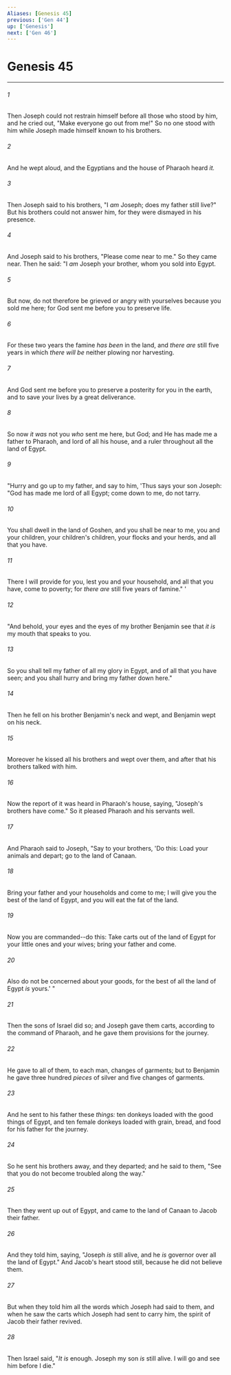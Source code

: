 ```yaml
---
Aliases: [Genesis 45]
previous: ['Gen 44']
up: ['Genesis']
next: ['Gen 46']
---
```

# Genesis 45

***


###### 1 
Then Joseph could not restrain himself before all those who stood by him, and he cried out, "Make everyone go out from me!" So no one stood with him while Joseph made himself known to his brothers. 

###### 2 
And he wept aloud, and the Egyptians and the house of Pharaoh heard _it._ 

###### 3 
Then Joseph said to his brothers, "I _am_ Joseph; does my father still live?" But his brothers could not answer him, for they were dismayed in his presence. 

###### 4 
And Joseph said to his brothers, "Please come near to me." So they came near. Then he said: "I _am_ Joseph your brother, whom you sold into Egypt. 

###### 5 
But now, do not therefore be grieved or angry with yourselves because you sold me here; for God sent me before you to preserve life. 

###### 6 
For these two years the famine _has been_ in the land, and _there are_ still five years in which _there will be_ neither plowing nor harvesting. 

###### 7 
And God sent me before you to preserve a posterity for you in the earth, and to save your lives by a great deliverance. 

###### 8 
So now _it was_ not you _who_ sent me here, but God; and He has made me a father to Pharaoh, and lord of all his house, and a ruler throughout all the land of Egypt. 

###### 9 
"Hurry and go up to my father, and say to him, 'Thus says your son Joseph: "God has made me lord of all Egypt; come down to me, do not tarry. 

###### 10 
You shall dwell in the land of Goshen, and you shall be near to me, you and your children, your children's children, your flocks and your herds, and all that you have. 

###### 11 
There I will provide for you, lest you and your household, and all that you have, come to poverty; for _there are_ still five years of famine." ' 

###### 12 
"And behold, your eyes and the eyes of my brother Benjamin see that _it is_ my mouth that speaks to you. 

###### 13 
So you shall tell my father of all my glory in Egypt, and of all that you have seen; and you shall hurry and bring my father down here." 

###### 14 
Then he fell on his brother Benjamin's neck and wept, and Benjamin wept on his neck. 

###### 15 
Moreover he kissed all his brothers and wept over them, and after that his brothers talked with him. 

###### 16 
Now the report of it was heard in Pharaoh's house, saying, "Joseph's brothers have come." So it pleased Pharaoh and his servants well. 

###### 17 
And Pharaoh said to Joseph, "Say to your brothers, 'Do this: Load your animals and depart; go to the land of Canaan. 

###### 18 
Bring your father and your households and come to me; I will give you the best of the land of Egypt, and you will eat the fat of the land. 

###### 19 
Now you are commanded--do this: Take carts out of the land of Egypt for your little ones and your wives; bring your father and come. 

###### 20 
Also do not be concerned about your goods, for the best of all the land of Egypt _is_ yours.' " 

###### 21 
Then the sons of Israel did so; and Joseph gave them carts, according to the command of Pharaoh, and he gave them provisions for the journey. 

###### 22 
He gave to all of them, to each man, changes of garments; but to Benjamin he gave three hundred _pieces_ of silver and five changes of garments. 

###### 23 
And he sent to his father these _things:_ ten donkeys loaded with the good things of Egypt, and ten female donkeys loaded with grain, bread, and food for his father for the journey. 

###### 24 
So he sent his brothers away, and they departed; and he said to them, "See that you do not become troubled along the way." 

###### 25 
Then they went up out of Egypt, and came to the land of Canaan to Jacob their father. 

###### 26 
And they told him, saying, "Joseph _is_ still alive, and he _is_ governor over all the land of Egypt." And Jacob's heart stood still, because he did not believe them. 

###### 27 
But when they told him all the words which Joseph had said to them, and when he saw the carts which Joseph had sent to carry him, the spirit of Jacob their father revived. 

###### 28 
Then Israel said, "_It is_ enough. Joseph my son _is_ still alive. I will go and see him before I die."
